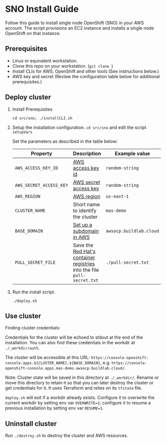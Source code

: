 # SNO Install Guide 

Follow this guide to install single node OpenShift (SNO) in your AWS account. The script provisions an EC2 instance and installs a single node OpenShift on that instance.

## Prerequisites

- Linux or equivalent workstation.
- Clone this repo on your workstation. (`git clone `)
- Install CLIs for AWS, OpenShift and other tools (See instructions below.)
- AWS key and secret (Review the configuration table below for additional prerequisites.)

## Deploy cluster

1. Install Prerequisites
    ```
    cd src/sno; ./installCLI.sh
    ```
1. Setup the installation configuration. 
    `cd src/sno` and edit the script `setupVars`

    Set the parameters as described in the table below:

    | Property | Description | Example value |
    | -------- | ----------- | ------------- |
    | `AWS_ACCESS_KEY_ID`|  [AWS access key id](https://docs.aws.amazon.com/cli/latest/userguide/cli-configure-envvars.html) | `random-string` |
    | `AWS_SECRET_ACCESS_KEY`|  [AWS secret access key](https://docs.aws.amazon.com/cli/latest/userguide/cli-configure-envvars.html) | `random-string` |
    | `AWS_REGION`|  [AWS region](https://docs.aws.amazon.com/cli/latest/userguide/cli-configure-envvars.html) | `us-east-1` |
    | `CLUSTER_NAME` | Short name to identify the cluster | `mas-demo`|
    | `BASE_DOMAIN` | [Set up a subdomain in AWS](https://docs.aws.amazon.com/Route53/latest/DeveloperGuide/CreatingNewSubdomain.html) | `awsocp.buildlab.cloud`|
    | `PULL_SECRET_FILE` | Save the [Red Hat's container registries](https://console.redhat.com/openshift/downloads#tool-pull-secret) into the file `pull-secret.txt` | `./pull-secret.txt`|

1. Run the install script.
    ```
    ./deploy.sh
    ````

## Use cluster

Finding cluster credentials:

Credentials for the cluster will be echoed to stdout at the end of the
installation. You can also find these credentials in the workdir at
`./_workdir/auth`.

The cluster will be accessible at this URL:
`https://console-openshift-console.apps.${CLUSTER_NAME}.${BASE_DOMAIN}`, e.g.
`https://console-openshift-console.apps.mas-demo.awsocp.buildlab.cloud/`.


Note:
Cluster state will be saved in this directory at `./_workdir/`. Rename or move this
directory to retain it so that you can later destroy the cluster or get
credentials for it. It uses Terraform and relies on its `tfstate` file.

`deploy.sh` will exit if a workdir already exists. Configure it to overwrite the
current workdir by setting env var `OVERWRITE=1`; configure it to resume a
previous installation by setting env var `RESUME=1`.


## Uninstall cluster

Run `./destroy.sh` to destroy the cluster and AWS resources.
